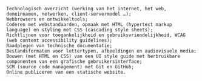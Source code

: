 

    Technologisch overzicht (werking van het internet, het web, domeinnamen, netwerken, client-servermodel …);
    Webbrowsers en ontwikkeltools;
    Coderen met webstandaarden, opmaak met HTML (hypertext markup language) en styling met CSS (cascading style sheets);
    Richtlijnen voor toegankelijkheid en gebruiksvriendelijkheid, WCAG (web content accessibility guidelines);
    Raadplegen van technische documentatie;
    Bestandsformaten voor lettertypen, afbeeldingen en audiovisuele media;
    Bouwen (met HTML en CSS) van een UI style guide met herbruikbare componenten van een grafische gebruikersinterface;
    SCM (source code management) met Git en GitHub;
    Online publiceren van een statische website.
